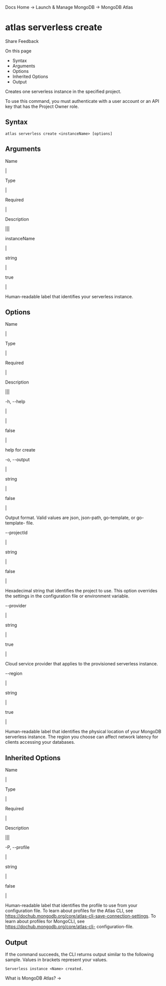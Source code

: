 Docs Home → Launch & Manage MongoDB → MongoDB Atlas

# atlas serverless create

Share Feedback

On this page

  * Syntax
  * Arguments
  * Options
  * Inherited Options
  * Output

Creates one serverless instance in the specified project.

To use this command, you must authenticate with a user account or an API key
that has the Project Owner role.

## Syntax

    
    
    atlas serverless create <instanceName> [options]  
      
  
## Arguments

Name

|

Type

|

Required

|

Description  
  
|||  
  
instanceName

|

string

|

true

|

Human-readable label that identifies your serverless instance.  
  
## Options

Name

|

Type

|

Required

|

Description  
  
|||  
  
-h, --help

|

|

false

|

help for create  
  
-o, --output

|

string

|

false

|

Output format. Valid values are json, json-path, go-template, or go-template-
file.  
  
\--projectId

|

string

|

false

|

Hexadecimal string that identifies the project to use. This option overrides
the settings in the configuration file or environment variable.  
  
\--provider

|

string

|

true

|

Cloud service provider that applies to the provisioned serverless instance.  
  
\--region

|

string

|

true

|

Human-readable label that identifies the physical location of your MongoDB
serverless instance. The region you choose can affect network latency for
clients accessing your databases.  
  
## Inherited Options

Name

|

Type

|

Required

|

Description  
  
|||  
  
-P, --profile

|

string

|

false

|

Human-readable label that identifies the profile to use from your
configuration file. To learn about profiles for the Atlas CLI, see
https://dochub.mongodb.org/core/atlas-cli-save-connection-settings. To learn
about profiles for MongoCLI, see https://dochub.mongodb.org/core/atlas-cli-
configuration-file.  
  
## Output

If the command succeeds, the CLI returns output similar to the following
sample. Values in brackets represent your values.

    
    
    Serverless instance <Name> created.  
      
  
What is MongoDB Atlas? →

